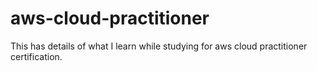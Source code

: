 # aws-cloud-practitioner
This has details of what I learn while studying for aws cloud practitioner certification.
